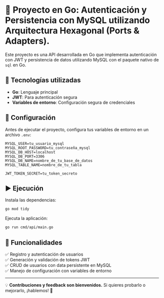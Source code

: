 # 🚀 Proyecto en Go: Autenticación y Persistencia con MySQL utilizando Arquitectura Hexagonal (Ports & Adapters).

Este proyecto es una API desarrollada en Go que implementa autenticación con JWT y persistencia de datos utilizando MySQL con el paquete nativo de `sql` en Go.

## 📌 Tecnologías utilizadas

- **Go**: Lenguaje principal
- **JWT**: Para autenticación segura
- **Variables de entorno**: Configuración segura de credenciales

## 🔧 Configuración

Antes de ejecutar el proyecto, configura tus variables de entorno en un archivo `.env`:

```env
MYSQL_USER=tu_usuario_mysql
MYSQL_ROOT_PASSWORD=tu_contraseña_mysql
MYSQL_DB_HOST=localhost
MYSQL_DB_PORT=3306
MYSQL_DB_NAME=nombre_de_tu_base_de_datos
MYSQL_TABLE_NAME=nombre_de_tu_tabla

JWT_TOKEN_SECRET=tu_token_secreto
```

## ▶️ Ejecución

Instala las dependencias:

```sh
go mod tidy
```

Ejecuta la aplicación:

```sh
go run cmd/api/main.go
```

## 📌 Funcionalidades

✅ Registro y autenticación de usuarios\
✅ Generación y validación de tokens JWT\
✅ CRUD de usuarios con data persistente en MySQL\
✅ Manejo de configuración con variables de entorno

---

💡 **Contribuciones y feedback son bienvenidos.** Si quieres probarlo o mejorarlo, ¡hablemos! 🚀

